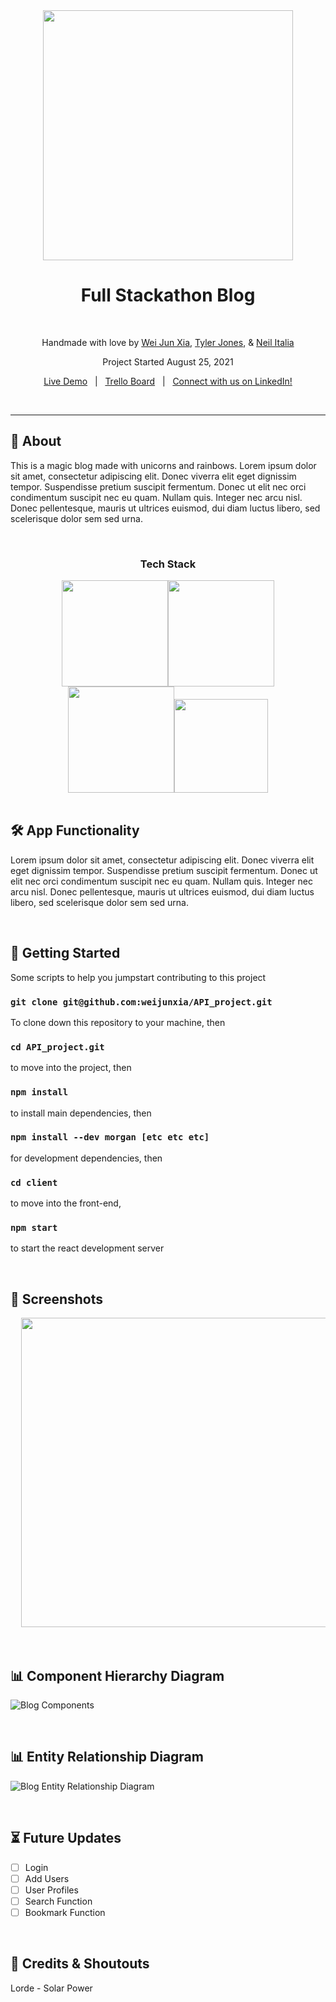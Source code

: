 <div align="center">
<img src="https://i.imgur.com/pzXgpfM.jpeg" height="400" />
<h1 align="center">Full Stackathon Blog</h1>
<br/>

Handmade with love by [Wei Jun Xia](https://github.com/weijunxia), [Tyler Jones](https://github.com/msiroilem), & [Neil Italia](https://github.com/neilitalia)

Project Started August 25, 2021

[Live Demo](https://github.com/weijunxia/API_project)&nbsp;&nbsp;&nbsp;|&nbsp;&nbsp;&nbsp;[Trello Board](https://github.com/weijunxia/API_project)&nbsp;&nbsp;&nbsp;|&nbsp;&nbsp;&nbsp;[Connect with us on LinkedIn!](https://github.com/weijunxia/API_project)

<br/>
</div>

***

## 📝 About

This is a magic blog made with unicorns and rainbows. Lorem ipsum dolor sit amet, consectetur adipiscing elit. Donec viverra elit eget dignissim tempor. Suspendisse pretium suscipit fermentum. Donec ut elit nec orci condimentum suscipit nec eu quam. Nullam quis. Integer nec arcu nisl. Donec pellentesque, mauris ut ultrices euismod, dui diam luctus libero, sed scelerisque dolor sem sed urna.

<br/>

<div align="center">
  <h3>Tech Stack</h3>
  <img src="https://1000logos.net/wp-content/uploads/2020/08/MongoDB-Logo.png" width="170" /><img src="https://www.sohamkamani.com/static/65137ed3c844d05124dcfdab28263c21/38cea/express-routing-logo.png" width="170" /><img src="https://www.metaltoad.com/sites/default/files/styles/large_personal_photo_870x500_/public/2020-05/react-js-blog-header.png?itok=VbfDeSgJ" width="170" /><img src="https://upload.wikimedia.org/wikipedia/commons/thumb/d/d9/Node.js_logo.svg/1200px-Node.js_logo.svg.png" width="150" />
</div>
<br/>

## 🛠 App Functionality

Lorem ipsum dolor sit amet, consectetur adipiscing elit. Donec viverra elit eget dignissim tempor. Suspendisse pretium suscipit fermentum. Donec ut elit nec orci condimentum suscipit nec eu quam. Nullam quis. Integer nec arcu nisl. Donec pellentesque, mauris ut ultrices euismod, dui diam luctus libero, sed scelerisque dolor sem sed urna.

<br/>

## 🚦 Getting Started 

Some scripts to help you jumpstart contributing to this project

### `git clone git@github.com:weijunxia/API_project.git`

To clone down this repository to your machine, then

### `cd API_project.git`

to move into the project, then

### `npm install`

to install main dependencies, then

### `npm install --dev morgan [etc etc etc]`

for development dependencies, then

### `cd client`

to move into the front-end,

### `npm start`

to start the react development server

<br/>

## 📸 Screenshots

<div align="center"><pre>
  <img src="https://upload.wikimedia.org/wikipedia/commons/3/3f/Placeholder_view_vector.svg" width="638" height="495" />&nbsp;<img src="https://upload.wikimedia.org/wikipedia/commons/3/3f/Placeholder_view_vector.svg" width="638" height="495" />&nbsp;<img src="https://upload.wikimedia.org/wikipedia/commons/3/3f/Placeholder_view_vector.svg" width="638" height="495" />&nbsp;<img src="https://upload.wikimedia.org/wikipedia/commons/3/3f/Placeholder_view_vector.svg" width="638" height="495" />&nbsp;<img src="https://upload.wikimedia.org/wikipedia/commons/3/3f/Placeholder_view_vector.svg" width="638" height="495" />
</pre></div>

<br/>

## 📊 Component Hierarchy Diagram

![Blog Components](/images/BLOG%20COMPONENT%20HIERARCHY%20DIAGRAM%20.png)

<br/>

## 📊 Entity Relationship Diagram

![Blog Entity Relationship Diagram](/images/BLOG%20ENTITY%20RELATIONSHIP%20DIAGRAM%20(1).png)

<br/>

## ⏳ Future Updates

- [ ] Login
- [ ] Add Users
- [ ] User Profiles
- [ ] Search Function
- [ ] Bookmark Function

<br/>

## 📢 Credits & Shoutouts

Lorde - Solar Power
